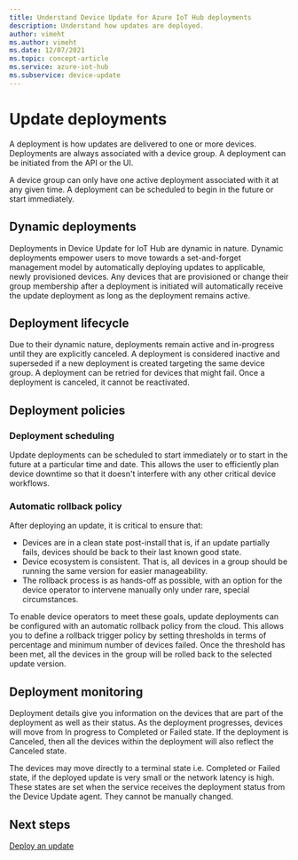 ```yaml
---
title: Understand Device Update for Azure IoT Hub deployments
description: Understand how updates are deployed.
author: vimeht
ms.author: vimeht
ms.date: 12/07/2021
ms.topic: concept-article
ms.service: azure-iot-hub
ms.subservice: device-update
---
```


# Update deployments

A deployment is how updates are delivered to one or more devices. Deployments are always associated with a device group. A deployment can be initiated from the API or the UI.

A device group can only have one active deployment associated with it at any given time. A deployment can be scheduled to begin in the future or start immediately.

## Dynamic deployments

Deployments in Device Update for IoT Hub are dynamic in nature. Dynamic deployments empower users to move towards a set-and-forget management model by automatically deploying updates to applicable, newly provisioned devices. Any devices that are provisioned or change their group membership after a deployment is initiated will automatically receive the update deployment as long as the deployment remains active.

## Deployment lifecycle

Due to their dynamic nature, deployments remain active and in-progress until they are explicitly canceled. A deployment is considered inactive and superseded if a new deployment is created targeting the same device group. A deployment can be retried for devices that might fail. Once a deployment is canceled, it cannot be reactivated.

## Deployment policies

### Deployment scheduling

Update deployments can be scheduled to start immediately or to start in the future at a particular time and date. This allows the user to efficiently plan device downtime so that it doesn't interfere with any other critical device workflows. 

### Automatic rollback policy

After deploying an update, it is critical to ensure that:

- Devices are in a clean state post-install that is, if an update partially fails, devices should be back to their last known good state.
- Device ecosystem is consistent. That is, all devices in a group should be running the same version for easier manageability.
- The rollback process is as hands-off as possible, with an option for the device operator to intervene manually only under rare, special circumstances.

To enable device operators to meet these goals, update deployments can be configured with an automatic rollback policy from the cloud. This allows you to define a rollback trigger policy by setting thresholds in terms of percentage and minimum number of devices failed. Once the threshold has been met, all the devices in the group will be rolled back to the selected update version.

## Deployment monitoring

Deployment details give you information on the devices that are part of the deployment as well as their status. As the deployment progresses, devices will move from In progress to Completed or Failed state. If the deployment is Canceled, then all the devices within the deployment will also reflect the Canceled state. 

The devices may move directly to a terminal state i.e. Completed or Failed state, if the deployed update is very small or the network latency is high. These states are set when the service receives the deployment status from the Device Update agent. They cannot be manually changed. 


## Next steps

[Deploy an update](./deploy-update.md)
